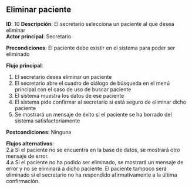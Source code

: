 ## Eliminar paciente
 
**ID**: 10 **Descripción**: El secretario selecciona un paciente al que desea eliminar  
**Actor principal**: Secretario

**Precondiciones**: El paciente debe existir en el sistema para poder ser eliminado
 
**Flujo principal**:
1. El secretario desea eliminar un paciente
2. El secretario abre el cuadro de diálogo de búsqueda en el menú principal con el caso de uso de buscar paciente
3. El sistema muestra los datos de ese paciente
4. El sistema pide confirmar al secretario si está seguro de eliminar dicho paciente
5. Se mostrará un mensaje de éxito si el paciente se ha borrado del sistema satisfactoriamente
 
**Postcondiciones**:  Ninguna
 
**Flujos alternativos**:  
2.a Si el paciente no se encuentra en la base de datos, se mostrará otro mensaje de error.  
4.a Si el paciente no ha podido ser eliminado, se mostrará un mensaje de error y no se eliminará a dicho paciente. El paciente tampoco será eliminado si el secretario no ha respondido afirmativamente a la última confirmación.

